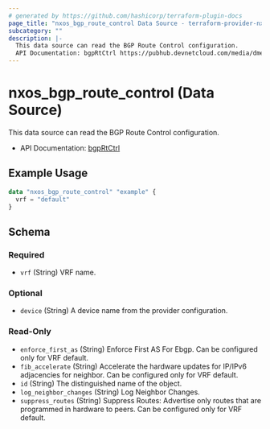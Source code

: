```yaml
---
# generated by https://github.com/hashicorp/terraform-plugin-docs
page_title: "nxos_bgp_route_control Data Source - terraform-provider-nxos"
subcategory: ""
description: |-
  This data source can read the BGP Route Control configuration.
  API Documentation: bgpRtCtrl https://pubhub.devnetcloud.com/media/dme-docs-10-2-2/docs/Routing%20and%20Forwarding/bgp:RtCtrl/
---
```


# nxos_bgp_route_control (Data Source)

This data source can read the BGP Route Control configuration.

- API Documentation: [bgpRtCtrl](https://pubhub.devnetcloud.com/media/dme-docs-10-2-2/docs/Routing%20and%20Forwarding/bgp:RtCtrl/)

## Example Usage

```terraform
data "nxos_bgp_route_control" "example" {
  vrf = "default"
}
```

<!-- schema generated by tfplugindocs -->
## Schema

### Required

- `vrf` (String) VRF name.

### Optional

- `device` (String) A device name from the provider configuration.

### Read-Only

- `enforce_first_as` (String) Enforce First AS For Ebgp. Can be configured only for VRF default.
- `fib_accelerate` (String) Accelerate the hardware updates for IP/IPv6 adjacencies for neighbor. Can be configured only for VRF default.
- `id` (String) The distinguished name of the object.
- `log_neighbor_changes` (String) Log Neighbor Changes.
- `suppress_routes` (String) Suppress Routes: Advertise only routes that are programmed in hardware to peers. Can be configured only for VRF default.


